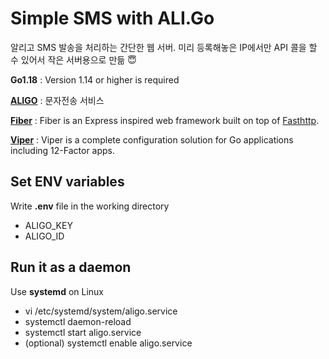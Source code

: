 # Simple SMS with ALI.Go
알리고 SMS 발송을 처리하는 간단한 웹 서버. 미리 등록해놓은 IP에서만 API 콜을 할 수 있어서 작은 서버용으로 만듦 	:innocent:

**Go1.18** : Version 1.14 or higher is required

[**ALIGO**](https://smartsms.aligo.in/admin/api/info.html) : 문자전송 서비스

[**Fiber**](https://github.com/gofiber/fiber) : Fiber is an Express inspired web framework built on top of [Fasthttp](https://github.com/valyala/fasthttp).

[**Viper**](https://github.com/spf13/viper) : Viper is a complete configuration solution for Go applications including 12-Factor apps.

## Set ENV variables
Write **.env** file in the working directory
- ALIGO_KEY
- ALIGO_ID

## Run it as a daemon
Use **systemd** on Linux
- vi /etc/systemd/system/aligo.service
- systemctl daemon-reload
- systemctl start aligo.service
- (optional) systemctl enable aligo.service
